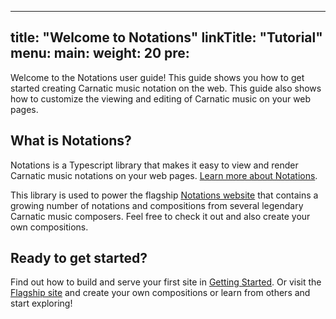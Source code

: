 
---
title: "Welcome to Notations"
linkTitle: "Tutorial"
menu:
  main:
    weight: 20
    pre: <i class='fas fa-book'></i>
---

Welcome to the Notations user guide! This guide shows you how to get started creating Carnatic music notation on the web.  This guide also shows how to customize the viewing and editing of Carnatic music on your web pages.

## What is Notations?

Notations is a Typescript library that makes it easy to view and render Carnatic music notations on your web pages.
[Learn more about Notations](/about).

This library is used to power the flagship [Notations website](https://notations.us) that contains a growing number of notations and compositions from several legendary Carnatic music composers.  Feel free to check it out and also create your own compositions.

## Ready to get started?

Find out how to build and serve your first site in [Getting Started](./getting-started/). Or visit the [Flagship site](https://notations.us) and create your own compositions or learn from others and start exploring!



